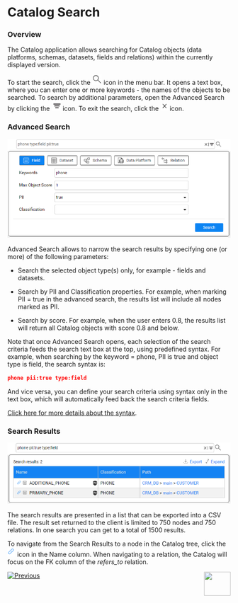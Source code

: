 <web>

# Catalog Search

### Overview

The Catalog application allows searching for Catalog objects (data platforms, schemas, datasets, fields and relations) within the currently displayed version. 

To start the search, click the ![](images/search.png) icon in the menu bar. It opens a text box, where you can enter one or more keywords - the names of the objects to be searched. To search by additional parameters, open the Advanced Search by clicking the ![](images/advanced.png) icon. To exit the search, click the ![](images/close.png) icon.

### Advanced Search

<img src="images/advanced_search.png" style="zoom:75%;" />

Advanced Search allows to narrow the search results by specifying one (or more) of the following parameters:

* Search the selected object type(s) only, for example - fields and datasets. 

* Search by PII and Classification properties. For example, when marking PII = true in the advanced search, the results list will include all nodes marked as PII.

* Search by score. For example, when the user enters 0.8,  the results list will return all Catalog objects with score 0.8 and below.

Note that once Advanced Search opens, each selection of the search criteria feeds the search text box at the top, using predefined syntax. For example, when searching by the keyword = phone, PII is true and object type is field, the search syntax is:

~~~json
phone pii:true type:field
~~~

And vice versa, you can define your search criteria using syntax only in the text box, which will automatically feed back the search criteria fields. 

[Click here for more details about the syntax](10_catalog_APIs.md#search-catalog).

### Search Results

<img src="images/search_results.png" style="zoom:75%;" />

The search results are presented in a list that can be exported into a CSV file. The result set returned to the client is limited to 750 nodes and 750 relations. In one search you can get to a total of 1500 results.

To navigate from the Search Results to a node in the Catalog tree, click the ![](images/link.png) icon in the Name column. When navigating to a relation, the Catalog will focus on the FK column of the *refers_to* relation.





[![Previous](/articles/images/Previous.png)](07_manual_overrides.md)[<img align="right" width="60" height="54" src="/articles/images/Next.png">](09_build_artifacts.md) 

</web>
